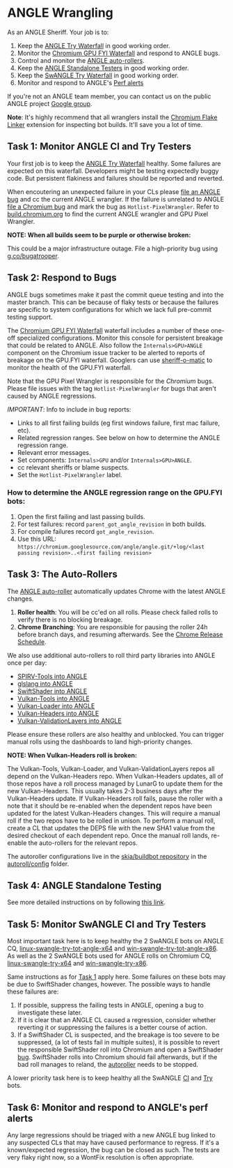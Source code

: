 # ANGLE Wrangling

As an ANGLE Sheriff. Your job is to:

 1. Keep the [ANGLE Try Waterfall](https://ci.chromium.org/p/chromium/g/tryserver.chromium.angle/builders) in good
    working order.
 1. Monitor the
    [Chromium GPU FYI Waterfall](https://ci.chromium.org/p/chromium/g/chromium.gpu.fyi/console)
    and respond to ANGLE bugs.
 1. Control and monitor the [ANGLE auto-rollers](#task-3_the-auto_rollers).
 1. Keep the [ANGLE Standalone Testers](README.md) in good working order.
 1. Keep the [SwANGLE Try Waterfall](https://luci-milo.appspot.com/p/chromium/g/tryserver.chromium.swangle/builders) in good
    working order.
 1. Monitor and respond to ANGLE's [Perf alerts](https://groups.google.com/u/0/a/chromium.org/g/angle-perf-alerts)

If you're not an ANGLE team member, you can contact us on the public ANGLE project
[Google group](https://groups.google.com/forum/#!forum/angleproject).

**Note**: It's highly recommend that all wranglers install the [Chromium Flake Linker][Flaker]
extension for inspecting bot builds. It'll save you a lot of time.

[Flaker]: https://chrome.google.com/webstore/detail/flake-linker/boamnmbgmfnobomddmenbaicodgglkhc

## Task 1: Monitor ANGLE CI and Try Testers

Your first job is to keep the
[ANGLE Try Waterfall](https://ci.chromium.org/p/chromium/g/tryserver.chromium.angle/builders) healthy.  Some
failures are expected on this waterfall. Developers might be testing expectedly buggy code. But
persistent flakiness and failures should be reported and reverted.

When encoutering an unexpected failure in your CLs please
[file an ANGLE bug](http://anglebug.com/new) and cc the current ANGLE wrangler. If the failure is
unrelated to ANGLE [file a Chromium bug](http://crbug.com/new) and mark the bug as
`Hotlist-PixelWrangler`. Refer to
[build.chromium.org](https://ci.chromium.org/p/chromium/g/main/console) to find the current ANGLE
wrangler and GPU Pixel Wrangler.

**NOTE: When all builds seem to be purple or otherwise broken:**

This could be a major infrastructure outage. File a high-priority bug using
[g.co/bugatrooper](http://g.co/bugatrooper).

## Task 2: Respond to Bugs

ANGLE bugs sometimes make it past the commit queue testing and into the master branch. This can be
because of flaky tests or because the failures are specific to system configurations for which we
lack full pre-commit testing support.

The [Chromium GPU FYI Waterfall](https://ci.chromium.org/p/chromium/g/chromium.gpu.fyi/console)
waterfall includes a number of these one-off specialized configurations.  Monitor this console for
persistent breakage that could be related to ANGLE.  Also follow the `Internals>GPU>ANGLE` component
on the Chromium issue tracker to be alerted to reports of breakage on the GPU.FYI waterfall.
Googlers can use [sheriff-o-matic](https://sheriff-o-matic.appspot.com/chromium.gpu.fyi) to monitor
the health of the GPU.FYI waterfall.

Note that the GPU Pixel Wrangler is responsible for the *Chromium* bugs.  Please file issues with
the tag `Hotlist-PixelWrangler` for bugs that aren't caused by ANGLE regressions.

*IMPORTANT*: Info to include in bug reports:

 * Links to all first failing builds (eg first windows failure, first mac failure, etc).
 * Related regression ranges. See below on how to determine the ANGLE regression range.
 * Relevant error messages.
 * Set components: `Internals>GPU` and/or `Internals>GPU>ANGLE`.
 * cc relevant sheriffs or blame suspects.
 * Set the `Hotlist-PixelWrangler` label.

### How to determine the ANGLE regression range on the GPU.FYI bots:

 1. Open the first failing and last passing builds.
 1. For test failures: record `parent_got_angle_revision` in both builds.
 1. For compile failures record `got_angle_revision`.
 1. Use this URL:
    `https://chromium.googlesource.com/angle/angle.git/+log/<last passing revision>..<first failing revision>`

## Task 3: The Auto-Rollers

The [ANGLE auto-roller](https://autoroll.skia.org/r/angle-chromium-autoroll) automatically updates
Chrome with the latest ANGLE changes.

 1. **Roller health**: You will be cc'ed on all rolls. Please check failed rolls to verify there is no blocking
    breakage.
 1. **Chrome Branching**: You are responsible for pausing the roller 24h before branch days, and resuming afterwards.
    See the [Chrome Release Schedule](https://chromiumdash.appspot.com/schedule).

We also use additional auto-rollers to roll third party libraries into ANGLE once per day:

 * [SPIRV-Tools into ANGLE](https://autoroll.skia.org/r/spirv-tools-angle-autoroll)
 * [glslang into ANGLE](https://autoroll.skia.org/r/glslang-angle-autoroll)
 * [SwiftShader into ANGLE](https://autoroll.skia.org/r/swiftshader-angle-autoroll)
 * [Vulkan-Tools into ANGLE](https://autoroll.skia.org/r/vulkan-tools-angle-autoroll)
 * [Vulkan-Loader into ANGLE](https://autoroll.skia.org/r/vulkan-loader-angle-autoroll)
 * [Vulkan-Headers into ANGLE](https://autoroll.skia.org/r/vulkan-headers-angle-autoroll)
 * [Vulkan-ValidationLayers into ANGLE](https://autoroll.skia.org/r/vulkan-validation-layers-angle-autoroll)

Please ensure these rollers are also healthy and unblocked. You can trigger manual rolls using the
dashboards to land high-priority changes.

**NOTE: When Vulkan-Headers roll is broken:**

The Vulkan-Tools, Vulkan-Loader, and Vulkan-ValidationLayers repos all depend on the Vulkan-Headers
repo. When Vulkan-Headers updates, all of those repos have a roll process managed by LunarG to
update them for the new Vulkan-Headers. This usually takes 2-3 business days after the
Vulkan-Headers update. If Vulkan-Headers roll fails, pause the roller with a note that it should be
re-enabled when the dependent repos have been updated for the latest Vulkan-Headers changes. This
will require a manual roll if the two repos have to be rolled in unison. To perform a manual roll,
create a CL that updates the DEPS file with the new SHA1 value from the desired checkout of each
dependent repo. Once the manual roll lands, re-enable the auto-rollers for the relevant repos.

The autoroller configurations live in the [skia/buildbot repository](https://skia.googlesource.com/buildbot/)
in the [autoroll/config](https://skia.googlesource.com/buildbot/+/master/autoroll/config) folder.

## Task 4: ANGLE Standalone Testing

See more detailed instructions on by following [this link](README.md).

## Task 5: Monitor SwANGLE CI and Try Testers

Most important task here is to keep healthy the 2 SwANGLE bots on ANGLE CQ,
[linux-swangle-try-tot-angle-x64](https://luci-milo.appspot.com/p/chromium/builders/try/linux-swangle-try-tot-angle-x64)
and
[win-swangle-try-tot-angle-x86](https://luci-milo.appspot.com/p/chromium/builders/try/win-swangle-try-tot-angle-x86).
As well as the 2 SwANGLE bots used for ANGLE rolls on Chromium CQ,
[linux-swangle-try-x64](https://luci-milo.appspot.com/p/chromium/builders/try/linux-swangle-try-x64)
and
[win-swangle-try-x86](https://luci-milo.appspot.com/p/chromium/builders/try/win-swangle-try-x86).

Same instructions as for [Task 1](#task-1_monitor-angle-ci-and-try-testers) apply here.
Some failures on these bots may be due to SwiftShader changes, however.
The possible ways to handle these failures are:
1. If possible, suppress the failing tests in ANGLE, opening a bug to investigate these later.
1. If it is clear that an ANGLE CL caused a regression,
   consider whether reverting it or suppressing the failures is a better course of action.
1. If a SwiftShader CL is suspected, and the breakage is too severe to be suppressed,
   (a lot of tests fail in multiple suites),
   it is possible to revert the responsible SwiftShader roll into Chromium
   and open a SwiftShader [bug](http://go/swiftshaderbugs). SwiftShader rolls into Chromium
   should fail afterwards, but if the bad roll manages to reland,
   the [autoroller](https://autoroll.skia.org/r/swiftshader-chromium-autoroll) needs to be stopped.

A lower priority task here is to keep healthy all the SwANGLE
[CI](https://luci-milo.appspot.com/p/chromium/g/chromium.swangle/builders) and
[Try](https://luci-milo.appspot.com/p/chromium/g/tryserver.chromium.swangle/builders) bots.

## Task 6: Monitor and respond to ANGLE's perf alerts

Any large regressions should be triaged with a new ANGLE bug linked to any suspected CLs that may
have caused performance to regress. If it's a known/expected regression, the bug can be closed as 
such. The tests are very flaky right now, so a WontFix resolution is often appropriate.
